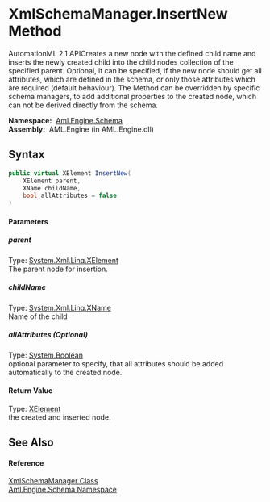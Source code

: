XmlSchemaManager.InsertNew Method
=================================
AutomationML 2.1 APICreates a new node with the defined child name and inserts the newly created child into the child nodes collection of the specified parent. Optional, it can be specified, if the new node should get all attributes, which are defined in the schema, or only those attributes which are required (default behaviour). The Method can be overridden by specific schema managers, to add additional properties to the created node, which can not be derived directly from the schema.

  **Namespace:**  [Aml.Engine.Schema][1]  
  **Assembly:**  AML.Engine (in AML.Engine.dll)

Syntax
------

```csharp
public virtual XElement InsertNew(
	XElement parent,
	XName childName,
	bool allAttributes = false
)
```

#### Parameters

##### *parent*
Type: [System.Xml.Linq.XElement][2]  
The parent node for insertion.

##### *childName*
Type: [System.Xml.Linq.XName][3]  
Name of the child

##### *allAttributes* (Optional)
Type: [System.Boolean][4]  
 optional parameter to specify, that all attributes should be added automatically to the created node.

#### Return Value
Type: [XElement][2]  
 the created and inserted node. 

See Also
--------

#### Reference
[XmlSchemaManager Class][5]  
[Aml.Engine.Schema Namespace][1]  

[1]: ../README.md
[2]: https://docs.microsoft.com/dotnet/api/system.xml.linq.xelement
[3]: https://docs.microsoft.com/dotnet/api/system.xml.linq.xname
[4]: https://docs.microsoft.com/dotnet/api/system.boolean
[5]: README.md
[6]: https://www.automationml.org
[7]: ../../icons/logoShade.png